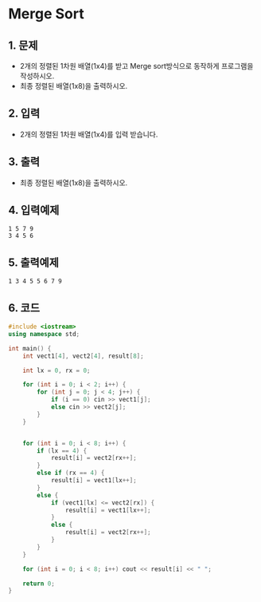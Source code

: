 # Merge Sort

## 1. 문제

- 2개의 정렬된 1차원 배열(1x4)를 받고 Merge sort방식으로 동작하게 프로그램을 작성하시오.
- 최종 정렬된 배열(1x8)을 출력하시오.

## 2. 입력

- 2개의 정렬된 1차원 배열(1x4)를 입력 받습니다.

## 3. 출력

- 최종 정렬된 배열(1x8)을 출력하시오.

## 4. 입력예제

```
1 5 7 9
3 4 5 6
```

## 5. 출력예제

```
1 3 4 5 5 6 7 9
```

## 6. 코드

```c++
#include <iostream>
using namespace std;

int main() {
	int vect1[4], vect2[4], result[8];

	int lx = 0, rx = 0;

	for (int i = 0; i < 2; i++) {
		for (int j = 0; j < 4; j++) {
			if (i == 0) cin >> vect1[j];
			else cin >> vect2[j];
		}
	}


	for (int i = 0; i < 8; i++) {
		if (lx == 4) {
			result[i] = vect2[rx++];
		}
		else if (rx == 4) {
			result[i] = vect1[lx++];
		}
		else {
			if (vect1[lx] <= vect2[rx]) {
				result[i] = vect1[lx++];
			}
			else {
				result[i] = vect2[rx++];
			}
		}
	}

	for (int i = 0; i < 8; i++) cout << result[i] << " ";

	return 0;
}
```
